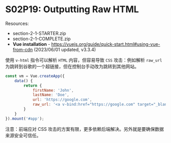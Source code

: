 # S02P19: Outputting Raw HTML

Resources:

- section-2-1-STARTER.zip
- section-2-1-COMPLETE.zip
- **Vue installation** - https://vuejs.org/guide/quick-start.html#using-vue-from-cdn (2023/06/01 updated, v3.3.4)



使用 `v-html` 指令可以解析 `HTML` 内容，但容易导致 `CSS` 攻击：例如解析 `raw_url` 为跳转到谷歌的一个超链接，但在控制台手动改为跳转到其他网站。

```js
const vm = Vue.createApp({
    data() {
        return {
            firstName: 'John',
            lastName: 'Doe',
            url: 'https://google.com',
            raw_url: '<a v-bind:href="https://google.com" target="_blank">Google</a>'
        }
    }
}).mount('#app');
```

注意：前端应对 CSS 攻击的方案有限，更多依赖后端解决。另外就是要确保数据来源安全可信任。
